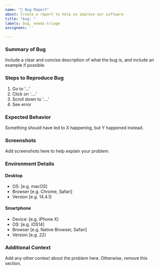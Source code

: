 ```yaml
---
name: "🐛 Bug Report"
about: Create a report to help us improve our software
title: "bug: "
labels: bug, needs-triage
assignees: ''

---
```


<!-- Please keep this to a few sentences or less. -->
### Summary of Bug

Include a clear and concise description of what the bug is, and include an example if possible.

<!-- Include as many steps and details as needed to reproduce the bug, replacing the example steps. -->
### Steps to Reproduce Bug

1. Go to '...'
2. Click on '....'
3. Scroll down to '....'
4. See error

<!-- A clear and concise description of what you expected to happen. -->
### Expected Behavior

Something should have led to X happening, but Y happened instead.

<!-- Drag and drop a screenshot, if applicable. Otherwise, remove this section. -->
### Screenshots

Add screenshots here to help explain your problem.

<!-- Provide as much information as possible about the device and applications used while encountering this bug. -->
### Environment Details

#### Desktop

- OS: [e.g. macOS]
- Browser [e.g. Chrome, Safari]
- Version [e.g. 14.4.1]

#### Smartphone
 
- Device: [e.g. iPhone X]
- OS: [e.g. iOS14]
- Browser [e.g. Native Browser, Safari]
- Version [e.g. 22]

<!-- If applicable. Otherwise, remove section. -->
### Additional Context

Add any other context about the problem here. Otherwise, remove this section.
